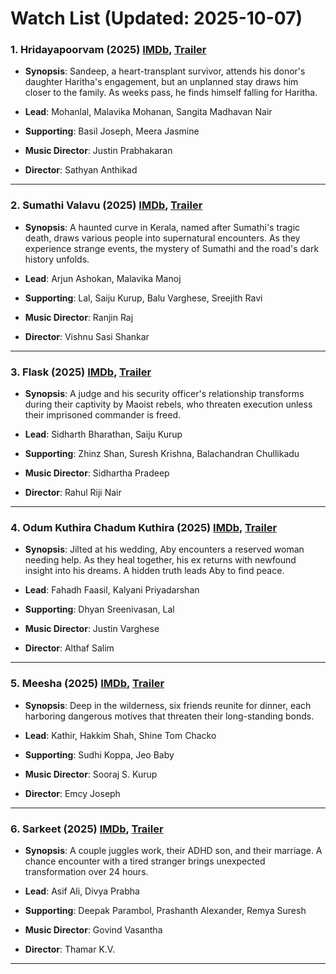 # Watch List (Updated: 2025-10-07)

### 1. **Hridayapoorvam** (2025) [IMDb](https://www.imdb.com/title/tt30818546/), [Trailer](https://www.youtube.com/watch?v=B4-Xhaajyok)

- **Synopsis**: Sandeep, a heart-transplant survivor, attends his donor's daughter Haritha's engagement, but an unplanned stay draws him closer to the family. As weeks pass, he finds himself falling for Haritha.

- **Lead**: Mohanlal, Malavika Mohanan, Sangita Madhavan Nair
- **Supporting**: Basil Joseph, Meera Jasmine
- **Music Director**: Justin Prabhakaran
- **Director**: Sathyan Anthikad

---

### 2. **Sumathi Valavu** (2025) [IMDb](https://www.imdb.com/title/tt33037773/), [Trailer](https://www.youtube.com/watch?v=BdSgJv7nsTE)

- **Synopsis**: A haunted curve in Kerala, named after Sumathi's tragic death, draws various people into supernatural encounters. As they experience strange events, the mystery of Sumathi and the road's dark history unfolds.

- **Lead**: Arjun Ashokan, Malavika Manoj
- **Supporting**: Lal, Saiju Kurup, Balu Varghese, Sreejith Ravi
- **Music Director**: Ranjin Raj
- **Director**: Vishnu Sasi Shankar

---

### 3. **Flask** (2025) [IMDb](https://www.imdb.com/title/tt35110563/), [Trailer](https://www.youtube.com/watch?v=iOX8gBYxZDo)

- **Synopsis**: A judge and his security officer's relationship transforms during their captivity by Maoist rebels, who threaten execution unless their imprisoned commander is freed.

- **Lead**: Sidharth Bharathan, Saiju Kurup
- **Supporting**: Zhinz Shan, Suresh Krishna, Balachandran Chullikadu
- **Music Director**: Sidhartha Pradeep
- **Director**: Rahul Riji Nair

---

### 4. **Odum Kuthira Chadum Kuthira** (2025) [IMDb](https://www.imdb.com/title/tt22001978/), [Trailer](https://www.youtube.com/watch?v=l275FrBatio)

- **Synopsis**: Jilted at his wedding, Aby encounters a reserved woman needing help. As they heal together, his ex returns with newfound insight into his dreams. A hidden truth leads Aby to find peace.

- **Lead**: Fahadh Faasil, Kalyani Priyadarshan
- **Supporting**: Dhyan Sreenivasan, Lal
- **Music Director**: Justin Varghese
- **Director**: Althaf Salim

---

### 5. **Meesha** (2025) [IMDb](https://en.wikipedia.org/wiki/Meesha_%28film%29), [Trailer](https://www.youtube.com/watch?v=BWYB2s_SLck)

- **Synopsis**: Deep in the wilderness, six friends reunite for dinner, each harboring dangerous motives that threaten their long-standing bonds.

- **Lead**: Kathir, Hakkim Shah, Shine Tom Chacko
- **Supporting**: Sudhi Koppa, Jeo Baby
- **Music Director**: Sooraj S. Kurup
- **Director**: Emcy Joseph

---

### 6. **Sarkeet** (2025) [IMDb](https://www.imdb.com/title/tt34757142/), [Trailer](https://www.youtube.com/watch?v=vFRKz019F7U)

- **Synopsis**: A couple juggles work, their ADHD son, and their marriage. A chance encounter with a tired stranger brings unexpected transformation over 24 hours.

- **Lead**: Asif Ali, Divya Prabha
- **Supporting**: Deepak Parambol, Prashanth Alexander, Remya Suresh
- **Music Director**: Govind Vasantha
- **Director**: Thamar K.V.

---

